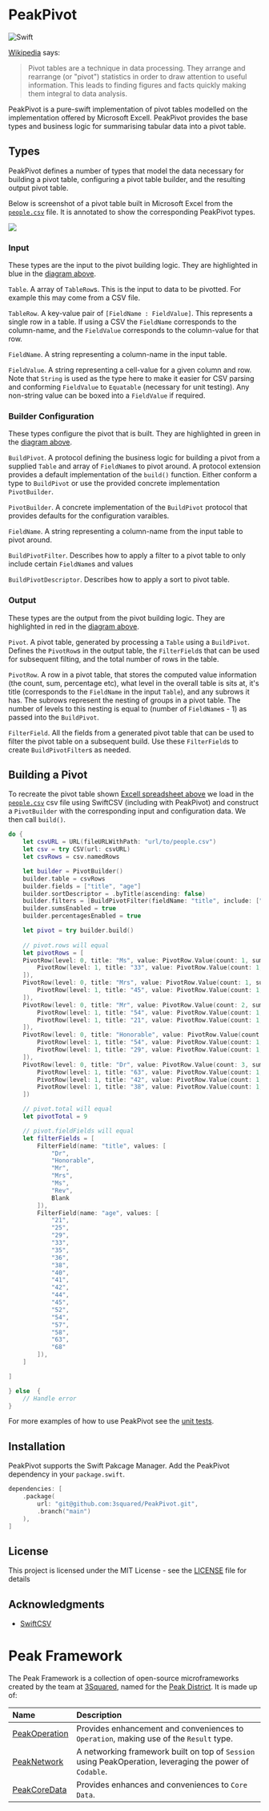 # PeakPivot

![Swift](https://github.com/3squared/PeakPivot/workflows/Swift/badge.svg?branch=main)

[Wikipedia](https://en.wikipedia.org/wiki/Pivot_table) says:

> Pivot tables are a technique in data processing. They arrange and rearrange (or "pivot") statistics in order to draw attention to useful information. This leads to finding figures and facts quickly making them integral to data analysis. 

PeakPivot is a pure-swift implementation of pivot tables modelled on the implementation offered by Microsoft Excell. PeakPivot provides the base types and business logic for summarising tabular data into a pivot table.

## Types 

PeakPivot defines a number of types that model the data necessary for building a pivot table, configuring a pivot table builder, and the resulting output pivot table.

Below is screenshot of a pivot table built in Microsoft Excel from the [`people.csv`](Assets/people.csv) file. It is annotated to show the corresponding PeakPivot types.

![](Assets/diagram.png)

### Input 

These types are the input to the pivot building logic. They are highlighted in blue in the [diagram above](#Types).

`Table`. A array of `TableRow`s. This is the input to data to be pivotted. For example this may come from a CSV file.

`TableRow`. A key-value pair of `[FieldName : FieldValue]`. This represents a single row in a table. If using a CSV the `FieldName` corresponds to the column-name, and the `FieldValue` corresponds to the column-value for that row.

`FieldName`. A string representing a column-name in the input table.

`FieldValue`. A string representing a cell-value for a given column and row. Note that `String` is used as the type here to make it easier for CSV parsing and conforming `FieldValue` to `Equatable` (necessary for unit testing). Any non-string value can be boxed into a `FieldValue` if required.

### Builder Configuration

These types configure the pivot that is built. They are highlighted in green in the [diagram above](#Types).

`BuildPivot`. A protocol defining the business logic for building a pivot from a supplied `Table` and array of `FieldName`s to pivot around. A protocol extension provides a default implementation of the `build()` function. Either conform a type to `BuildPivot` or use the provided concrete implementation `PivotBuilder`.

`PivotBuilder`. A concrete implementation of the `BuildPivot` protocol that provides defaults for the configuration varaibles.

`FieldName`. A string representing a column-name from the input table to pivot around.

`BuildPivotFilter`. Describes how to apply a filter to a pivot table to only include certain `FieldName`s and values

`BuildPivotDescriptor`. Describes how to apply a sort to pivot table.

### Output

These types are the output from the pivot building logic. They are highlighted in red in the [diagram above](#Types).

`Pivot`. A pivot table, generated by processing a `Table` using a `BuildPivot`. Defines the `PivotRow`s in the output table, the `FilterField`s that can be used for subsequent filting, and the total number of rows in the table.

`PivotRow`. A row in a pivot table, that stores the computed value information (the count, sum, percentage etc), what level in the overall table is sits at, it's title (corresponds to the `FieldName` in the input `Table`), and any subrows it has. The subrows represent the nesting of groups in a pivot table. The number of levels to this nesting is equal to  (number of `FieldName`s - 1) as passed into the `BuildPivot`.

`FilterField`. All the fields from a generated pivot table that can be used to filter  the pivot table on a subsequent build. Use these `FilterField`s to create `BuildPivotFilter`s as needed.

## Building a Pivot

To recreate the pivot table shown [Excell spreadsheet above](#Types) we load in the [`people.csv`](Assets/people.csv) csv file using SwiftCSV (including with PeakPivot) and construct a `PivotBuilder` with the corresponding input and configuration data. We then call `build()`.

```swift
do {
    let csvURL = URL(fileURLWithPath: "url/to/people.csv")
    let csv = try CSV(url: csvURL)
    let csvRows = csv.namedRows

    let builder = PivotBuilder()
    builder.table = csvRows
    builder.fields = ["title", "age"]
    builder.sortDescriptor = .byTitle(ascending: false)
    builder.filters = [BuildPivotFilter(fieldName: "title", include: ["Ms", "Mrs", "Mr", "Honorable", "Dr"])]
    builder.sumsEnabled = true
    builder.percentagesEnabled = true

    let pivot = try builder.build()
    
    // pivot.rows will equal
    let pivotRows = [
    PivotRow(level: 0, title: "Ms", value: PivotRow.Value(count: 1, sum: 33, percentage: 1/9), subRows: [
        PivotRow(level: 1, title: "33", value: PivotRow.Value(count: 1, sum: 33, percentage: 1/9), subRows: nil),
    ]),
    PivotRow(level: 0, title: "Mrs", value: PivotRow.Value(count: 1, sum: 45, percentage: 1/9), subRows: [
        PivotRow(level: 1, title: "45", value: PivotRow.Value(count: 1, sum: 45, percentage: 1/9), subRows: nil),
    ]),
    PivotRow(level: 0, title: "Mr", value: PivotRow.Value(count: 2, sum: 75, percentage: 2/9), subRows: [
        PivotRow(level: 1, title: "54", value: PivotRow.Value(count: 1, sum: 54, percentage: 1/9), subRows: nil),
        PivotRow(level: 1, title: "21", value: PivotRow.Value(count: 1, sum: 21, percentage: 1/9), subRows: nil),
    ]),
    PivotRow(level: 0, title: "Honorable", value: PivotRow.Value(count: 2, sum: 83, percentage: 2/9), subRows: [
        PivotRow(level: 1, title: "54", value: PivotRow.Value(count: 1, sum: 54, percentage: 1/9), subRows: nil),
        PivotRow(level: 1, title: "29", value: PivotRow.Value(count: 1, sum: 29, percentage: 1/9), subRows: nil),
    ]),
    PivotRow(level: 0, title: "Dr", value: PivotRow.Value(count: 3, sum: 143, percentage: 3/9), subRows: [
        PivotRow(level: 1, title: "63", value: PivotRow.Value(count: 1, sum: 63, percentage: 1/9), subRows: nil),
        PivotRow(level: 1, title: "42", value: PivotRow.Value(count: 1, sum: 42, percentage: 1/9), subRows: nil),
        PivotRow(level: 1, title: "38", value: PivotRow.Value(count: 1, sum: 38, percentage: 1/9), subRows: nil),
    ])

    // pivot.total will equal
    let pivotTotal = 9

    // pivot.fieldFields will equal
    let filterFields = [
        FilterField(name: "title", values: [
            "Dr",
            "Honorable",
            "Mr",
            "Mrs",
            "Ms",
            "Rev",
            Blank
        ]),
        FilterField(name: "age", values: [
            "21",
            "25",
            "29",
            "33",
            "35",
            "36",
            "38",
            "40",
            "41",
            "42",
            "44",
            "45",
            "52",
            "54",
            "57",
            "58",
            "63",
            "68"
        ]),
    ]

]

} else  {
    // Handle error
}

```

For more examples of how to use PeakPivot see the [unit tests](Tests/PeakPivotTests).

## Installation

PeakPivot supports the Swift Pakcage Manager. Add the PeakPivot dependency in your `package.swift`.

```swift
dependencies: [
    .package(
        url: "git@github.com:3squared/PeakPivot.git",
        .branch("main")
    ),
]
```

## License

This project is licensed under the MIT License - see the [LICENSE](LICENSE) file for details

## Acknowledgments

* [SwiftCSV](https://github.com/swiftcsv/SwiftCSV)

# Peak Framework

The Peak Framework is a collection of open-source microframeworks created by the team at [3Squared](https://github.com/3squared), named for the [Peak District](https://en.wikipedia.org/wiki/Peak_District). It is made up of:

|Name|Description|
|:--|:--|
|[PeakOperation](https://github.com/3squared/PeakOperation)|Provides enhancement and conveniences to `Operation`, making use of the `Result` type.|
|[PeakNetwork](https://github.com/3squared/PeakNetwork)|A networking framework built on top of `Session` using PeakOperation, leveraging the power of `Codable`.|
|[PeakCoreData](https://github.com/3squared/PeakCoreData)|Provides enhances and conveniences to `Core Data`.|